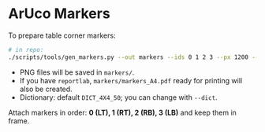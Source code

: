 # ArUco Markers

To prepare table corner markers:

```bash
# in repo:
./scripts/tools/gen_markers.py --out markers --ids 0 1 2 3 --px 1200 --pdf
```

- PNG files will be saved in `markers/`.
- If you have `reportlab`, `markers/markers_A4.pdf` ready for printing will also be created.
- Dictionary: default `DICT_4X4_50`; you can change with `--dict`.

Attach markers in order: **0 (LT), 1 (RT), 2 (RB), 3 (LB)** and keep them in frame.
